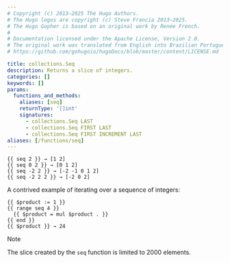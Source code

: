 ```yaml
---
# Copyright (c) 2013–2025 The Hugo Authors.
# The Hugo logos are copyright (c) Steve Francia 2013–2025.
# The Hugo Gopher is based on an original work by Renée French.
#
# Documentation licensed under the Apache License, Version 2.0.
# The original work was translated from English into Brazilian Portuguese.
# https://github.com/gohugoio/hugoDocs/blob/master/content/LICENSE.md

title: collections.Seq
description: Returns a slice of integers.
categories: []
keywords: []
params:
  functions_and_methods:
    aliases: [seq]
    returnType: '[]int'
    signatures:
      - collections.Seq LAST
      - collections.Seq FIRST LAST
      - collections.Seq FIRST INCREMENT LAST
aliases: [/functions/seq]
---
```


```go-html-template
{{ seq 2 }} → [1 2]
{{ seq 0 2 }} → [0 1 2]
{{ seq -2 2 }} → [-2 -1 0 1 2]
{{ seq -2 2 2 }} → [-2 0 2]
```

A contrived example of iterating over a sequence of integers:

```go-html-template
{{ $product := 1 }}
{{ range seq 4 }}
  {{ $product = mul $product . }}
{{ end }}
{{ $product }} → 24
```

> [!note]
> The slice created by the `seq` function is limited to 2000 elements.
